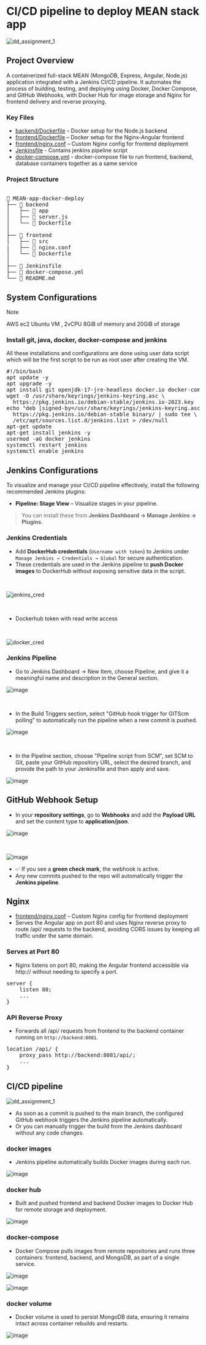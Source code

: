 # CI/CD pipeline to deploy MEAN stack app
![dd_assignment_1](https://github.com/user-attachments/assets/0a8afeb6-6ccc-4970-a8a3-0453eb5119e4)

## Project Overview

A containerized full-stack MEAN (MongoDB, Express, Angular, Node.js) application integrated with a Jenkins CI/CD pipeline. It automates the process of building, testing, and deploying using Docker, Docker Compose, and GitHub Webhooks, with Docker Hub for image storage and Nginx for frontend delivery and reverse proxying.  

### Key Files

- [backend/Dockerfile](backend/Dockerfile) – Docker setup for the Node.js backend
- [frontend/Dockerfile](frontend/Dockerfile) – Docker setup for the Nginx-Angular frontend
- [frontend/nginx.conf](frontend/nginx.conf) – Custom Nginx config for frontend deployment
- [Jenkinsfile](./Jenkinsfile) - Contains jenkins pipeline script
- [docker-compose.yml](./docker-compose.yml) - docker-compose file to run frontend, backend, database containers together as a same service
  
  
### Project Structure

<pre lang="markdown"> 
📁 MEAN-app-docker-deploy 
├── 📁 backend 
│   ├── 📁 app 
│   ├── 📄 server.js 
│   └── 📄 Dockerfile
│   
├── 📁 frontend 
│   ├── 📁 src 
|   ├── 📄 nginx.conf
│   └── 📄 Dockerfile 
│   
├── 📄 Jenkinsfile
├── 📄 docker-compose.yml
└── 📄 README.md
</pre>

## System Configurations
> [!NOTE]
> AWS ec2 Ubuntu VM , 2vCPU 8GiB of memory and 20GiB of storage
### Install git, java, docker, docker-compose and jenkins
All these installations and configurations are done using user data script which will be the first script to be run as root user after creating the VM.  
<pre>#!/bin/bash
apt update -y
apt upgrade -y
apt install git openjdk-17-jre-headless docker.io docker-compose -y
wget -O /usr/share/keyrings/jenkins-keyring.asc \
  https://pkg.jenkins.io/debian-stable/jenkins.io-2023.key
echo "deb [signed-by=/usr/share/keyrings/jenkins-keyring.asc]" \
  https://pkg.jenkins.io/debian-stable binary/ | sudo tee \
  /etc/apt/sources.list.d/jenkins.list > /dev/null
apt-get update
apt-get install jenkins -y
usermod -aG docker jenkins
systemctl restart jenkins
systemctl enable jenkins</pre>


## Jenkins Configurations
To visualize and manage your CI/CD pipeline effectively, install the following recommended Jenkins plugins:

- **Pipeline: Stage View** – Visualize stages in your pipeline.

>  You can install these from **Jenkins Dashboard → Manage Jenkins → Plugins**.

### Jenkins Credentials

- Add **DockerHub credentials** (`Username with token`) to Jenkins under `Manage Jenkins → Credentials → Global` for secure authentication.
- These credentials are used in the Jenkins pipeline to **push Docker images** to DockerHub without exposing sensitive data in the script.

<br/>

![jenkins_cred](https://github.com/user-attachments/assets/8b139e6a-8762-478c-91dc-3bb20744242e)

<br/>

- Dockerhub token with read write access

<br/>

![docker_cred](https://github.com/user-attachments/assets/7c5b0b63-a6c9-48e4-8e94-56ece7502fad)


### Jenkins Pipeline

- Go to Jenkins Dashboard → New Item, choose Pipeline, and give it a meaningful name and description in the General section.

![image](https://github.com/user-attachments/assets/e85f5e32-7392-4102-998e-9bf71db79b6d)

<br/>

- In the Build Triggers section, select "GitHub hook trigger for GITScm polling" to automatically run the pipeline when a new commit is pushed.

![image](https://github.com/user-attachments/assets/bcf85ec5-1526-449a-b871-97e6d254c158)

<br/>

- In the Pipeline section, choose "Pipeline script from SCM", set SCM to Git, paste your GitHub repository URL, select the desired branch, and provide the path to your Jenkinsfile and then apply and save.

![image](https://github.com/user-attachments/assets/47b5b52b-0d49-46b3-8958-734cc7c8000e)





## GitHub Webhook Setup

- In your **repository settings**, go to **Webhooks** and add the **Payload URL** and set the content type to **application/json**.

![image](https://github.com/user-attachments/assets/b1f71b4e-7e3f-4910-9eb6-256e15177b67)

<br/>

![image](https://github.com/user-attachments/assets/0b3de5ed-5e78-4aba-a5c7-5ed9ddc35dc1)



- ✅ If you see a **green check mark**, the webhook is active.
- Any new commits pushed to the repo will automatically trigger the **Jenkins pipeline**.



## Nginx

- [frontend/nginx.conf](frontend/nginx.conf) – Custom Nginx config for frontend deployment
- Serves the Angular app on port 80 and uses Nginx reverse proxy to route /api/ requests to the backend, avoiding CORS issues by keeping all traffic under the same domain.

### Serves at Port 80

- Nginx listens on port 80, making the Angular frontend accessible via http://<server-ip> without needing to specify a port.

<pre lang="markdown">
server {
    listen 80;
    ...
}
</pre>


### API Reverse Proxy

- Forwards all /api/ requests from frontend to the backend container running on `http://backend:8081`.

<pre lang="markdown">
location /api/ {
    proxy_pass http://backend:8081/api/;
    ...
}
</pre>
  
## CI/CD pipeline

![dd_assignment_1](https://github.com/user-attachments/assets/0a8afeb6-6ccc-4970-a8a3-0453eb5119e4)


- As soon as a commit is pushed to the main branch, the configured GitHub webhook triggers the Jenkins pipeline automatically.
- Or you can manually trigger the build from the Jenkins dashboard without any code changes.

### docker images
- Jenkins pipeline automatically builds Docker images during each run.

![image](https://github.com/user-attachments/assets/18793060-8cb9-4dad-87a8-901896c43d58)




### docker hub
- Built and pushed frontend and backend Docker images to Docker Hub for remote storage and deployment.
  
![image](https://github.com/user-attachments/assets/4067862d-7935-4509-ae3f-1891ed79b2c9)


### docker-compose
- Docker Compose pulls images from remote repositories and runs three containers: frontend, backend, and MongoDB, as part of a single service.

![image](https://github.com/user-attachments/assets/911d04d6-3bef-449d-bcb4-25dfcc9cd069)

![image](https://github.com/user-attachments/assets/fc5fe36d-e4a7-4d4e-a01b-2ec29c07e6f7)

### docker volume
- Docker volume is used to persist MongoDB data, ensuring it remains intact across container rebuilds and restarts.

![image](https://github.com/user-attachments/assets/cb0cadd2-f72d-4214-af2e-01a7228f700e)

